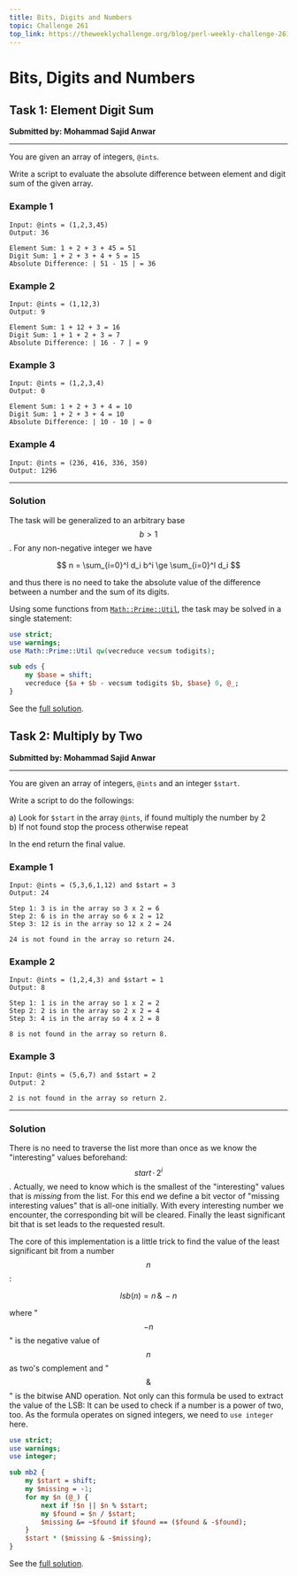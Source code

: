 ```yaml
---
title: Bits, Digits and Numbers
topic: Challenge 261
top_link: https://theweeklychallenge.org/blog/perl-weekly-challenge-261
---
```

# Bits, Digits and Numbers
## Task 1: Element Digit Sum
**Submitted by: Mohammad Sajid Anwar**

---
You are given an array of integers, `@ints`.

Write a script to evaluate the absolute difference between element and digit sum of the given array.

### Example 1
```
Input: @ints = (1,2,3,45)
Output: 36

Element Sum: 1 + 2 + 3 + 45 = 51
Digit Sum: 1 + 2 + 3 + 4 + 5 = 15
Absolute Difference: | 51 - 15 | = 36
```
### Example 2
```
Input: @ints = (1,12,3)
Output: 9

Element Sum: 1 + 12 + 3 = 16
Digit Sum: 1 + 1 + 2 + 3 = 7
Absolute Difference: | 16 - 7 | = 9
```
### Example 3
```
Input: @ints = (1,2,3,4)
Output: 0

Element Sum: 1 + 2 + 3 + 4 = 10
Digit Sum: 1 + 2 + 3 + 4 = 10
Absolute Difference: | 10 - 10 | = 0
```
### Example 4
```
Input: @ints = (236, 416, 336, 350)
Output: 1296
```
---
### Solution
The task will be generalized to an arbitrary base $$b > 1$$.
For any non-negative integer we have

$$
n = \sum_{i=0}^l d_i b^i \ge \sum_{i=0}^l d_i
$$

and thus there is no need to take the absolute value of the difference between a number and the sum of its digits.

Using some functions from [`Math::Prime::Util`](https://metacpan.org/pod/Math::Prime::Util),
the task may be solved in a single statement:
```perl
use strict;
use warnings;
use Math::Prime::Util qw(vecreduce vecsum todigits);

sub eds {
    my $base = shift;
    vecreduce {$a + $b - vecsum todigits $b, $base} 0, @_;
}
```
See the [full solution](https://github.com/manwar/perlweeklychallenge-club/blob/master/challenge-261/jo-37/perl/ch-1.pl).

## Task 2: Multiply by Two
**Submitted by: Mohammad Sajid Anwar**

---
You are given an array of integers, `@ints` and an integer `$start`.

Write a script to do the followings:

 a) Look for `$start` in the array `@ints`, if found multiply the number by 2  
 b) If not found stop the process otherwise repeat

In the end return the final value.

### Example 1
```
Input: @ints = (5,3,6,1,12) and $start = 3
Output: 24

Step 1: 3 is in the array so 3 x 2 = 6
Step 2: 6 is in the array so 6 x 2 = 12
Step 3: 12 is in the array so 12 x 2 = 24

24 is not found in the array so return 24.
```
### Example 2
```
Input: @ints = (1,2,4,3) and $start = 1
Output: 8

Step 1: 1 is in the array so 1 x 2 = 2
Step 2: 2 is in the array so 2 x 2 = 4
Step 3: 4 is in the array so 4 x 2 = 8

8 is not found in the array so return 8.
```
### Example 3
```
Input: @ints = (5,6,7) and $start = 2
Output: 2

2 is not found in the array so return 2.
```
---
### Solution
There is no need to traverse the list more than once as we know the "interesting" values beforehand:
$$\mathit{start}\,\cdot\,2^i$$.
Actually, we need to know which is the smallest of the "interesting" values that is *missing* from the list.
For this end we define a bit vector of "missing interesting values" that is all-one initially.
With every interesting number we encounter, the corresponding bit will be cleared.
Finally the least significant bit that is set leads to the requested result.

The core of this implementation is a little trick to find the value of the least significant bit from a number $$n$$:

$$\mathit{lsb}(n) = n\,\&\,-n$$

where "$$-n$$" is the negative value of $$n$$ as two's complement and "$$\&$$" is the bitwise AND operation.
Not only can this formula be used to extract the value of the LSB: It can be used to check if a number is a power of two, too.
As the formula operates on signed integers, we need to `use integer` here.
```perl
use strict;
use warnings;
use integer;

sub mb2 {
    my $start = shift;
    my $missing = -1;
    for my $n (@_) {
        next if !$n || $n % $start;
        my $found = $n / $start;
        $missing &= ~$found if $found == ($found & -$found);
    }
    $start * ($missing & -$missing);
}
```

See the [full solution](https://github.com/manwar/perlweeklychallenge-club/blob/master/challenge-261/jo-37/perl/ch-2.pl).
